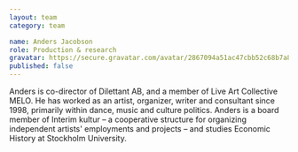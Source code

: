 ```yaml
---
layout: team
category: team

name: Anders Jacobson
role: Production & research
gravatar: https://secure.gravatar.com/avatar/2867094a51ac47cbb52c68b7a8882208
published: false
---
```


Anders is co-director of Dilettant AB, and a member of Live Art Collective MELO. He has worked as an artist, organizer, writer and consultant since 1998, primarily within dance, music and culture politics. Anders is a board member of Interim kultur – a cooperative structure for organizing independent artists' employments and projects – and studies Economic History at Stockholm University.